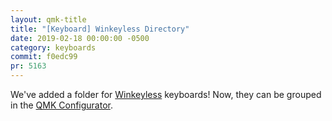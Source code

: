 ```yaml
---
layout: qmk-title
title: "[Keyboard] Winkeyless Directory"
date: 2019-02-18 00:00:00 -0500
category: keyboards
commit: f0edc99
pr: 5163
---
```


We've added a folder for [Winkeyless](https://www.winkeyless.kr/) keyboards! Now, they can be grouped in the [QMK Configurator](https://config.qmk.fm/#/?filter=winkeyless).